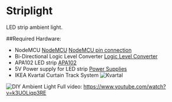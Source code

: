 # Striplight
LED strip ambient light.

##Required Hardware:
- NodeMCU
[NodeMCU](https://goo.gl/photos/71vkDuYzjjEuFG9MA)
[NodeMCU pin connection](https://goo.gl/photos/71vkDuYzjjEuFG9MA)
- Bi-Directional Logic Level Converter
[Logic Level Converter](https://goo.gl/photos/dSgVwUJYJmQb7kmr9)
- APA102 LED strip
[APA102](https://goo.gl/photos/VtbAaQpkpMPBjVHz8)
- 5V Power supply for LED strip
[Power Supplies](https://goo.gl/photos/KLPHdyhX79gpw6Yc9)
- IKEA Kvartal Curtain Track System
![Kvartal](https://goo.gl/photos/C8Dv6Komr3QxJnL49)

![DIY Ambient Light](http://i.imgur.com/OP6Xf9U.gifv)
Full video: https://www.youtube.com/watch?v=k3UOLiqp3RE



